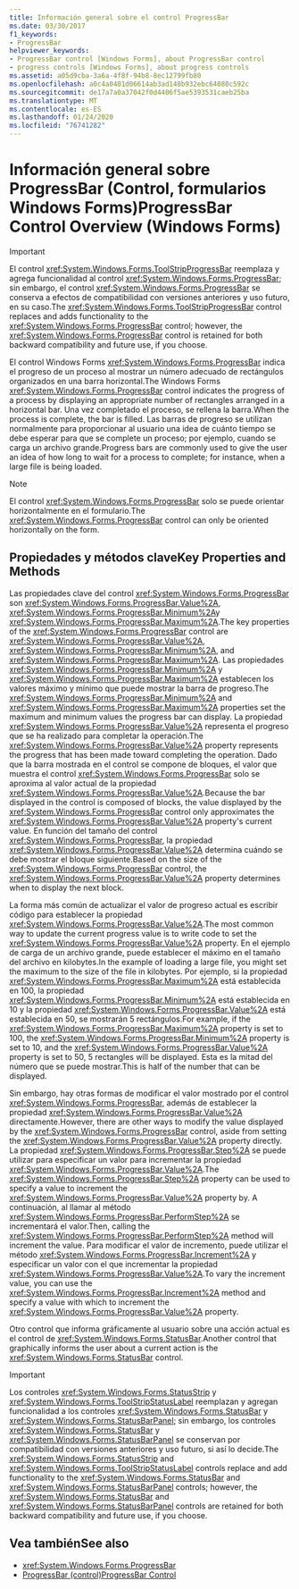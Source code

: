 ```yaml
---
title: Información general sobre el control ProgressBar
ms.date: 03/30/2017
f1_keywords:
- ProgressBar
helpviewer_keywords:
- ProgressBar control [Windows Forms], about ProgressBar control
- progress controls [Windows Forms], about progress controls
ms.assetid: a05d9cba-3a6a-4f8f-94b8-8ec12799fb80
ms.openlocfilehash: a0c4a0401d06614ab3ad148b932ebc64080c592c
ms.sourcegitcommit: de17a7a0a37042f0d4406f5ae5393531caeb25ba
ms.translationtype: MT
ms.contentlocale: es-ES
ms.lasthandoff: 01/24/2020
ms.locfileid: "76741282"
---
```

# <a name="progressbar-control-overview-windows-forms"></a><span data-ttu-id="32cc3-102">Información general sobre ProgressBar (Control, formularios Windows Forms)</span><span class="sxs-lookup"><span data-stu-id="32cc3-102">ProgressBar Control Overview (Windows Forms)</span></span>
> [!IMPORTANT]
> <span data-ttu-id="32cc3-103">El control <xref:System.Windows.Forms.ToolStripProgressBar> reemplaza y agrega funcionalidad al control <xref:System.Windows.Forms.ProgressBar>; sin embargo, el control <xref:System.Windows.Forms.ProgressBar> se conserva a efectos de compatibilidad con versiones anteriores y uso futuro, en su caso.</span><span class="sxs-lookup"><span data-stu-id="32cc3-103">The <xref:System.Windows.Forms.ToolStripProgressBar> control replaces and adds functionality to the <xref:System.Windows.Forms.ProgressBar> control; however, the <xref:System.Windows.Forms.ProgressBar> control is retained for both backward compatibility and future use, if you choose.</span></span>  
  
 <span data-ttu-id="32cc3-104">El control Windows Forms <xref:System.Windows.Forms.ProgressBar> indica el progreso de un proceso al mostrar un número adecuado de rectángulos organizados en una barra horizontal.</span><span class="sxs-lookup"><span data-stu-id="32cc3-104">The Windows Forms <xref:System.Windows.Forms.ProgressBar> control indicates the progress of a process by displaying an appropriate number of rectangles arranged in a horizontal bar.</span></span> <span data-ttu-id="32cc3-105">Una vez completado el proceso, se rellena la barra.</span><span class="sxs-lookup"><span data-stu-id="32cc3-105">When the process is complete, the bar is filled.</span></span> <span data-ttu-id="32cc3-106">Las barras de progreso se utilizan normalmente para proporcionar al usuario una idea de cuánto tiempo se debe esperar para que se complete un proceso; por ejemplo, cuando se carga un archivo grande.</span><span class="sxs-lookup"><span data-stu-id="32cc3-106">Progress bars are commonly used to give the user an idea of how long to wait for a process to complete; for instance, when a large file is being loaded.</span></span>  
  
> [!NOTE]
> <span data-ttu-id="32cc3-107">El control <xref:System.Windows.Forms.ProgressBar> solo se puede orientar horizontalmente en el formulario.</span><span class="sxs-lookup"><span data-stu-id="32cc3-107">The <xref:System.Windows.Forms.ProgressBar> control can only be oriented horizontally on the form.</span></span>  
  
## <a name="key-properties-and-methods"></a><span data-ttu-id="32cc3-108">Propiedades y métodos clave</span><span class="sxs-lookup"><span data-stu-id="32cc3-108">Key Properties and Methods</span></span>  
 <span data-ttu-id="32cc3-109">Las propiedades clave del control <xref:System.Windows.Forms.ProgressBar> son <xref:System.Windows.Forms.ProgressBar.Value%2A>, <xref:System.Windows.Forms.ProgressBar.Minimum%2A>y <xref:System.Windows.Forms.ProgressBar.Maximum%2A>.</span><span class="sxs-lookup"><span data-stu-id="32cc3-109">The key properties of the <xref:System.Windows.Forms.ProgressBar> control are <xref:System.Windows.Forms.ProgressBar.Value%2A>, <xref:System.Windows.Forms.ProgressBar.Minimum%2A>, and <xref:System.Windows.Forms.ProgressBar.Maximum%2A>.</span></span> <span data-ttu-id="32cc3-110">Las propiedades <xref:System.Windows.Forms.ProgressBar.Minimum%2A> y <xref:System.Windows.Forms.ProgressBar.Maximum%2A> establecen los valores máximo y mínimo que puede mostrar la barra de progreso.</span><span class="sxs-lookup"><span data-stu-id="32cc3-110">The <xref:System.Windows.Forms.ProgressBar.Minimum%2A> and <xref:System.Windows.Forms.ProgressBar.Maximum%2A> properties set the maximum and minimum values the progress bar can display.</span></span> <span data-ttu-id="32cc3-111">La propiedad <xref:System.Windows.Forms.ProgressBar.Value%2A> representa el progreso que se ha realizado para completar la operación.</span><span class="sxs-lookup"><span data-stu-id="32cc3-111">The <xref:System.Windows.Forms.ProgressBar.Value%2A> property represents the progress that has been made toward completing the operation.</span></span> <span data-ttu-id="32cc3-112">Dado que la barra mostrada en el control se compone de bloques, el valor que muestra el control <xref:System.Windows.Forms.ProgressBar> solo se aproxima al valor actual de la propiedad <xref:System.Windows.Forms.ProgressBar.Value%2A>.</span><span class="sxs-lookup"><span data-stu-id="32cc3-112">Because the bar displayed in the control is composed of blocks, the value displayed by the <xref:System.Windows.Forms.ProgressBar> control only approximates the <xref:System.Windows.Forms.ProgressBar.Value%2A> property's current value.</span></span> <span data-ttu-id="32cc3-113">En función del tamaño del control <xref:System.Windows.Forms.ProgressBar>, la propiedad <xref:System.Windows.Forms.ProgressBar.Value%2A> determina cuándo se debe mostrar el bloque siguiente.</span><span class="sxs-lookup"><span data-stu-id="32cc3-113">Based on the size of the <xref:System.Windows.Forms.ProgressBar> control, the <xref:System.Windows.Forms.ProgressBar.Value%2A> property determines when to display the next block.</span></span>  
  
 <span data-ttu-id="32cc3-114">La forma más común de actualizar el valor de progreso actual es escribir código para establecer la propiedad <xref:System.Windows.Forms.ProgressBar.Value%2A>.</span><span class="sxs-lookup"><span data-stu-id="32cc3-114">The most common way to update the current progress value is to write code to set the <xref:System.Windows.Forms.ProgressBar.Value%2A> property.</span></span> <span data-ttu-id="32cc3-115">En el ejemplo de carga de un archivo grande, puede establecer el máximo en el tamaño del archivo en kilobytes.</span><span class="sxs-lookup"><span data-stu-id="32cc3-115">In the example of loading a large file, you might set the maximum to the size of the file in kilobytes.</span></span> <span data-ttu-id="32cc3-116">Por ejemplo, si la propiedad <xref:System.Windows.Forms.ProgressBar.Maximum%2A> está establecida en 100, la propiedad <xref:System.Windows.Forms.ProgressBar.Minimum%2A> está establecida en 10 y la propiedad <xref:System.Windows.Forms.ProgressBar.Value%2A> está establecida en 50, se mostrarán 5 rectángulos.</span><span class="sxs-lookup"><span data-stu-id="32cc3-116">For example, if the <xref:System.Windows.Forms.ProgressBar.Maximum%2A> property is set to 100, the <xref:System.Windows.Forms.ProgressBar.Minimum%2A> property is set to 10, and the <xref:System.Windows.Forms.ProgressBar.Value%2A> property is set to 50, 5 rectangles will be displayed.</span></span> <span data-ttu-id="32cc3-117">Esta es la mitad del número que se puede mostrar.</span><span class="sxs-lookup"><span data-stu-id="32cc3-117">This is half of the number that can be displayed.</span></span>  
  
 <span data-ttu-id="32cc3-118">Sin embargo, hay otras formas de modificar el valor mostrado por el control <xref:System.Windows.Forms.ProgressBar>, además de establecer la propiedad <xref:System.Windows.Forms.ProgressBar.Value%2A> directamente.</span><span class="sxs-lookup"><span data-stu-id="32cc3-118">However, there are other ways to modify the value displayed by the <xref:System.Windows.Forms.ProgressBar> control, aside from setting the <xref:System.Windows.Forms.ProgressBar.Value%2A> property directly.</span></span> <span data-ttu-id="32cc3-119">La propiedad <xref:System.Windows.Forms.ProgressBar.Step%2A> se puede utilizar para especificar un valor para incrementar la propiedad <xref:System.Windows.Forms.ProgressBar.Value%2A>.</span><span class="sxs-lookup"><span data-stu-id="32cc3-119">The <xref:System.Windows.Forms.ProgressBar.Step%2A> property can be used to specify a value to increment the <xref:System.Windows.Forms.ProgressBar.Value%2A> property by.</span></span> <span data-ttu-id="32cc3-120">A continuación, al llamar al método <xref:System.Windows.Forms.ProgressBar.PerformStep%2A> se incrementará el valor.</span><span class="sxs-lookup"><span data-stu-id="32cc3-120">Then, calling the <xref:System.Windows.Forms.ProgressBar.PerformStep%2A> method will increment the value.</span></span> <span data-ttu-id="32cc3-121">Para modificar el valor de incremento, puede utilizar el método <xref:System.Windows.Forms.ProgressBar.Increment%2A> y especificar un valor con el que incrementar la propiedad <xref:System.Windows.Forms.ProgressBar.Value%2A>.</span><span class="sxs-lookup"><span data-stu-id="32cc3-121">To vary the increment value, you can use the <xref:System.Windows.Forms.ProgressBar.Increment%2A> method and specify a value with which to increment the <xref:System.Windows.Forms.ProgressBar.Value%2A> property.</span></span>  
  
 <span data-ttu-id="32cc3-122">Otro control que informa gráficamente al usuario sobre una acción actual es el control de <xref:System.Windows.Forms.StatusBar>.</span><span class="sxs-lookup"><span data-stu-id="32cc3-122">Another control that graphically informs the user about a current action is the <xref:System.Windows.Forms.StatusBar> control.</span></span>  
  
> [!IMPORTANT]
> <span data-ttu-id="32cc3-123">Los controles <xref:System.Windows.Forms.StatusStrip> y <xref:System.Windows.Forms.ToolStripStatusLabel> reemplazan y agregan funcionalidad a los controles <xref:System.Windows.Forms.StatusBar> y <xref:System.Windows.Forms.StatusBarPanel>; sin embargo, los controles <xref:System.Windows.Forms.StatusBar> y <xref:System.Windows.Forms.StatusBarPanel> se conservan por compatibilidad con versiones anteriores y uso futuro, si así lo decide.</span><span class="sxs-lookup"><span data-stu-id="32cc3-123">The <xref:System.Windows.Forms.StatusStrip> and <xref:System.Windows.Forms.ToolStripStatusLabel> controls replace and add functionality to the <xref:System.Windows.Forms.StatusBar> and <xref:System.Windows.Forms.StatusBarPanel> controls; however, the <xref:System.Windows.Forms.StatusBar> and <xref:System.Windows.Forms.StatusBarPanel> controls are retained for both backward compatibility and future use, if you choose.</span></span>  
  
## <a name="see-also"></a><span data-ttu-id="32cc3-124">Vea también</span><span class="sxs-lookup"><span data-stu-id="32cc3-124">See also</span></span>

- <xref:System.Windows.Forms.ProgressBar>
- [<span data-ttu-id="32cc3-125">ProgressBar (control)</span><span class="sxs-lookup"><span data-stu-id="32cc3-125">ProgressBar Control</span></span>](progressbar-control-windows-forms.md)
